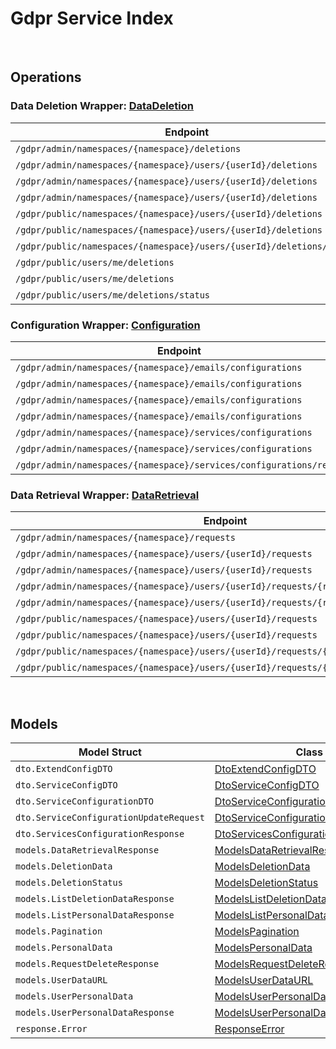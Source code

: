 # Gdpr Service Index

&nbsp;

## Operations

### Data Deletion Wrapper:  [DataDeletion](../../gdpr-sdk/pkg/wrapper_dataDeletion.go)
| Endpoint | Method | ID | Class | Wrapper | Example |
|---|---|---|---|---|---|
| `/gdpr/admin/namespaces/{namespace}/deletions` | GET | AdminGetListDeletionDataRequestShort | [AdminGetListDeletionDataRequestShort](../../gdpr-sdk/pkg/gdprclient/data_deletion/data_deletion_client.go) | [AdminGetListDeletionDataRequestShort](../../gdpr-sdk/pkg/wrapper_dataDeletion.go) | [AdminGetListDeletionDataRequestShort](../../samples/cli/cmd/gdpr/dataDeletion/adminGetListDeletionDataRequest.go) |
| `/gdpr/admin/namespaces/{namespace}/users/{userId}/deletions` | GET | AdminGetUserAccountDeletionRequestShort | [AdminGetUserAccountDeletionRequestShort](../../gdpr-sdk/pkg/gdprclient/data_deletion/data_deletion_client.go) | [AdminGetUserAccountDeletionRequestShort](../../gdpr-sdk/pkg/wrapper_dataDeletion.go) | [AdminGetUserAccountDeletionRequestShort](../../samples/cli/cmd/gdpr/dataDeletion/adminGetUserAccountDeletionRequest.go) |
| `/gdpr/admin/namespaces/{namespace}/users/{userId}/deletions` | POST | AdminSubmitUserAccountDeletionRequestShort | [AdminSubmitUserAccountDeletionRequestShort](../../gdpr-sdk/pkg/gdprclient/data_deletion/data_deletion_client.go) | [AdminSubmitUserAccountDeletionRequestShort](../../gdpr-sdk/pkg/wrapper_dataDeletion.go) | [AdminSubmitUserAccountDeletionRequestShort](../../samples/cli/cmd/gdpr/dataDeletion/adminSubmitUserAccountDeletionRequest.go) |
| `/gdpr/admin/namespaces/{namespace}/users/{userId}/deletions` | DELETE | AdminCancelUserAccountDeletionRequestShort | [AdminCancelUserAccountDeletionRequestShort](../../gdpr-sdk/pkg/gdprclient/data_deletion/data_deletion_client.go) | [AdminCancelUserAccountDeletionRequestShort](../../gdpr-sdk/pkg/wrapper_dataDeletion.go) | [AdminCancelUserAccountDeletionRequestShort](../../samples/cli/cmd/gdpr/dataDeletion/adminCancelUserAccountDeletionRequest.go) |
| `/gdpr/public/namespaces/{namespace}/users/{userId}/deletions` | POST | PublicSubmitUserAccountDeletionRequestShort | [PublicSubmitUserAccountDeletionRequestShort](../../gdpr-sdk/pkg/gdprclient/data_deletion/data_deletion_client.go) | [PublicSubmitUserAccountDeletionRequestShort](../../gdpr-sdk/pkg/wrapper_dataDeletion.go) | [PublicSubmitUserAccountDeletionRequestShort](../../samples/cli/cmd/gdpr/dataDeletion/publicSubmitUserAccountDeletionRequest.go) |
| `/gdpr/public/namespaces/{namespace}/users/{userId}/deletions` | DELETE | PublicCancelUserAccountDeletionRequestShort | [PublicCancelUserAccountDeletionRequestShort](../../gdpr-sdk/pkg/gdprclient/data_deletion/data_deletion_client.go) | [PublicCancelUserAccountDeletionRequestShort](../../gdpr-sdk/pkg/wrapper_dataDeletion.go) | [PublicCancelUserAccountDeletionRequestShort](../../samples/cli/cmd/gdpr/dataDeletion/publicCancelUserAccountDeletionRequest.go) |
| `/gdpr/public/namespaces/{namespace}/users/{userId}/deletions/status` | GET | PublicGetUserAccountDeletionStatusShort | [PublicGetUserAccountDeletionStatusShort](../../gdpr-sdk/pkg/gdprclient/data_deletion/data_deletion_client.go) | [PublicGetUserAccountDeletionStatusShort](../../gdpr-sdk/pkg/wrapper_dataDeletion.go) | [PublicGetUserAccountDeletionStatusShort](../../samples/cli/cmd/gdpr/dataDeletion/publicGetUserAccountDeletionStatus.go) |
| `/gdpr/public/users/me/deletions` | POST | PublicSubmitMyAccountDeletionRequestShort | [PublicSubmitMyAccountDeletionRequestShort](../../gdpr-sdk/pkg/gdprclient/data_deletion/data_deletion_client.go) | [PublicSubmitMyAccountDeletionRequestShort](../../gdpr-sdk/pkg/wrapper_dataDeletion.go) | [PublicSubmitMyAccountDeletionRequestShort](../../samples/cli/cmd/gdpr/dataDeletion/publicSubmitMyAccountDeletionRequest.go) |
| `/gdpr/public/users/me/deletions` | DELETE | PublicCancelMyAccountDeletionRequestShort | [PublicCancelMyAccountDeletionRequestShort](../../gdpr-sdk/pkg/gdprclient/data_deletion/data_deletion_client.go) | [PublicCancelMyAccountDeletionRequestShort](../../gdpr-sdk/pkg/wrapper_dataDeletion.go) | [PublicCancelMyAccountDeletionRequestShort](../../samples/cli/cmd/gdpr/dataDeletion/publicCancelMyAccountDeletionRequest.go) |
| `/gdpr/public/users/me/deletions/status` | GET | PublicGetMyAccountDeletionStatusShort | [PublicGetMyAccountDeletionStatusShort](../../gdpr-sdk/pkg/gdprclient/data_deletion/data_deletion_client.go) | [PublicGetMyAccountDeletionStatusShort](../../gdpr-sdk/pkg/wrapper_dataDeletion.go) | [PublicGetMyAccountDeletionStatusShort](../../samples/cli/cmd/gdpr/dataDeletion/publicGetMyAccountDeletionStatus.go) |

### Configuration Wrapper:  [Configuration](../../gdpr-sdk/pkg/wrapper_configuration.go)
| Endpoint | Method | ID | Class | Wrapper | Example |
|---|---|---|---|---|---|
| `/gdpr/admin/namespaces/{namespace}/emails/configurations` | GET | GetAdminEmailConfigurationShort | [GetAdminEmailConfigurationShort](../../gdpr-sdk/pkg/gdprclient/configuration/configuration_client.go) | [GetAdminEmailConfigurationShort](../../gdpr-sdk/pkg/wrapper_configuration.go) | [GetAdminEmailConfigurationShort](../../samples/cli/cmd/gdpr/configuration/getAdminEmailConfiguration.go) |
| `/gdpr/admin/namespaces/{namespace}/emails/configurations` | PUT | UpdateAdminEmailConfigurationShort | [UpdateAdminEmailConfigurationShort](../../gdpr-sdk/pkg/gdprclient/configuration/configuration_client.go) | [UpdateAdminEmailConfigurationShort](../../gdpr-sdk/pkg/wrapper_configuration.go) | [UpdateAdminEmailConfigurationShort](../../samples/cli/cmd/gdpr/configuration/updateAdminEmailConfiguration.go) |
| `/gdpr/admin/namespaces/{namespace}/emails/configurations` | POST | SaveAdminEmailConfigurationShort | [SaveAdminEmailConfigurationShort](../../gdpr-sdk/pkg/gdprclient/configuration/configuration_client.go) | [SaveAdminEmailConfigurationShort](../../gdpr-sdk/pkg/wrapper_configuration.go) | [SaveAdminEmailConfigurationShort](../../samples/cli/cmd/gdpr/configuration/saveAdminEmailConfiguration.go) |
| `/gdpr/admin/namespaces/{namespace}/emails/configurations` | DELETE | DeleteAdminEmailConfigurationShort | [DeleteAdminEmailConfigurationShort](../../gdpr-sdk/pkg/gdprclient/configuration/configuration_client.go) | [DeleteAdminEmailConfigurationShort](../../gdpr-sdk/pkg/wrapper_configuration.go) | [DeleteAdminEmailConfigurationShort](../../samples/cli/cmd/gdpr/configuration/deleteAdminEmailConfiguration.go) |
| `/gdpr/admin/namespaces/{namespace}/services/configurations` | GET | AdminGetServicesConfigurationShort | [AdminGetServicesConfigurationShort](../../gdpr-sdk/pkg/gdprclient/configuration/configuration_client.go) | [AdminGetServicesConfigurationShort](../../gdpr-sdk/pkg/wrapper_configuration.go) | [AdminGetServicesConfigurationShort](../../samples/cli/cmd/gdpr/configuration/adminGetServicesConfiguration.go) |
| `/gdpr/admin/namespaces/{namespace}/services/configurations` | PUT | AdminUpdateServicesConfigurationShort | [AdminUpdateServicesConfigurationShort](../../gdpr-sdk/pkg/gdprclient/configuration/configuration_client.go) | [AdminUpdateServicesConfigurationShort](../../gdpr-sdk/pkg/wrapper_configuration.go) | [AdminUpdateServicesConfigurationShort](../../samples/cli/cmd/gdpr/configuration/adminUpdateServicesConfiguration.go) |
| `/gdpr/admin/namespaces/{namespace}/services/configurations/reset` | DELETE | AdminResetServicesConfigurationShort | [AdminResetServicesConfigurationShort](../../gdpr-sdk/pkg/gdprclient/configuration/configuration_client.go) | [AdminResetServicesConfigurationShort](../../gdpr-sdk/pkg/wrapper_configuration.go) | [AdminResetServicesConfigurationShort](../../samples/cli/cmd/gdpr/configuration/adminResetServicesConfiguration.go) |

### Data Retrieval Wrapper:  [DataRetrieval](../../gdpr-sdk/pkg/wrapper_dataRetrieval.go)
| Endpoint | Method | ID | Class | Wrapper | Example |
|---|---|---|---|---|---|
| `/gdpr/admin/namespaces/{namespace}/requests` | GET | AdminGetListPersonalDataRequestShort | [AdminGetListPersonalDataRequestShort](../../gdpr-sdk/pkg/gdprclient/data_retrieval/data_retrieval_client.go) | [AdminGetListPersonalDataRequestShort](../../gdpr-sdk/pkg/wrapper_dataRetrieval.go) | [AdminGetListPersonalDataRequestShort](../../samples/cli/cmd/gdpr/dataRetrieval/adminGetListPersonalDataRequest.go) |
| `/gdpr/admin/namespaces/{namespace}/users/{userId}/requests` | GET | AdminGetUserPersonalDataRequestsShort | [AdminGetUserPersonalDataRequestsShort](../../gdpr-sdk/pkg/gdprclient/data_retrieval/data_retrieval_client.go) | [AdminGetUserPersonalDataRequestsShort](../../gdpr-sdk/pkg/wrapper_dataRetrieval.go) | [AdminGetUserPersonalDataRequestsShort](../../samples/cli/cmd/gdpr/dataRetrieval/adminGetUserPersonalDataRequests.go) |
| `/gdpr/admin/namespaces/{namespace}/users/{userId}/requests` | POST | AdminRequestDataRetrievalShort | [AdminRequestDataRetrievalShort](../../gdpr-sdk/pkg/gdprclient/data_retrieval/data_retrieval_client.go) | [AdminRequestDataRetrievalShort](../../gdpr-sdk/pkg/wrapper_dataRetrieval.go) | [AdminRequestDataRetrievalShort](../../samples/cli/cmd/gdpr/dataRetrieval/adminRequestDataRetrieval.go) |
| `/gdpr/admin/namespaces/{namespace}/users/{userId}/requests/{requestDate}` | DELETE | AdminCancelUserPersonalDataRequestShort | [AdminCancelUserPersonalDataRequestShort](../../gdpr-sdk/pkg/gdprclient/data_retrieval/data_retrieval_client.go) | [AdminCancelUserPersonalDataRequestShort](../../gdpr-sdk/pkg/wrapper_dataRetrieval.go) | [AdminCancelUserPersonalDataRequestShort](../../samples/cli/cmd/gdpr/dataRetrieval/adminCancelUserPersonalDataRequest.go) |
| `/gdpr/admin/namespaces/{namespace}/users/{userId}/requests/{requestDate}/generate` | POST | AdminGeneratePersonalDataURLShort | [AdminGeneratePersonalDataURLShort](../../gdpr-sdk/pkg/gdprclient/data_retrieval/data_retrieval_client.go) | [AdminGeneratePersonalDataURLShort](../../gdpr-sdk/pkg/wrapper_dataRetrieval.go) | [AdminGeneratePersonalDataURLShort](../../samples/cli/cmd/gdpr/dataRetrieval/adminGeneratePersonalDataURL.go) |
| `/gdpr/public/namespaces/{namespace}/users/{userId}/requests` | GET | PublicGetUserPersonalDataRequestsShort | [PublicGetUserPersonalDataRequestsShort](../../gdpr-sdk/pkg/gdprclient/data_retrieval/data_retrieval_client.go) | [PublicGetUserPersonalDataRequestsShort](../../gdpr-sdk/pkg/wrapper_dataRetrieval.go) | [PublicGetUserPersonalDataRequestsShort](../../samples/cli/cmd/gdpr/dataRetrieval/publicGetUserPersonalDataRequests.go) |
| `/gdpr/public/namespaces/{namespace}/users/{userId}/requests` | POST | PublicRequestDataRetrievalShort | [PublicRequestDataRetrievalShort](../../gdpr-sdk/pkg/gdprclient/data_retrieval/data_retrieval_client.go) | [PublicRequestDataRetrievalShort](../../gdpr-sdk/pkg/wrapper_dataRetrieval.go) | [PublicRequestDataRetrievalShort](../../samples/cli/cmd/gdpr/dataRetrieval/publicRequestDataRetrieval.go) |
| `/gdpr/public/namespaces/{namespace}/users/{userId}/requests/{requestDate}` | DELETE | PublicCancelUserPersonalDataRequestShort | [PublicCancelUserPersonalDataRequestShort](../../gdpr-sdk/pkg/gdprclient/data_retrieval/data_retrieval_client.go) | [PublicCancelUserPersonalDataRequestShort](../../gdpr-sdk/pkg/wrapper_dataRetrieval.go) | [PublicCancelUserPersonalDataRequestShort](../../samples/cli/cmd/gdpr/dataRetrieval/publicCancelUserPersonalDataRequest.go) |
| `/gdpr/public/namespaces/{namespace}/users/{userId}/requests/{requestDate}/generate` | POST | PublicGeneratePersonalDataURLShort | [PublicGeneratePersonalDataURLShort](../../gdpr-sdk/pkg/gdprclient/data_retrieval/data_retrieval_client.go) | [PublicGeneratePersonalDataURLShort](../../gdpr-sdk/pkg/wrapper_dataRetrieval.go) | [PublicGeneratePersonalDataURLShort](../../samples/cli/cmd/gdpr/dataRetrieval/publicGeneratePersonalDataURL.go) |


&nbsp;  

## Models

| Model Struct | Class |
|---|---|
| `dto.ExtendConfigDTO` | [DtoExtendConfigDTO ](../../gdpr-sdk/pkg/gdprclientmodels/dto_extend_config_dto.go) |
| `dto.ServiceConfigDTO` | [DtoServiceConfigDTO ](../../gdpr-sdk/pkg/gdprclientmodels/dto_service_config_dto.go) |
| `dto.ServiceConfigurationDTO` | [DtoServiceConfigurationDTO ](../../gdpr-sdk/pkg/gdprclientmodels/dto_service_configuration_dto.go) |
| `dto.ServiceConfigurationUpdateRequest` | [DtoServiceConfigurationUpdateRequest ](../../gdpr-sdk/pkg/gdprclientmodels/dto_service_configuration_update_request.go) |
| `dto.ServicesConfigurationResponse` | [DtoServicesConfigurationResponse ](../../gdpr-sdk/pkg/gdprclientmodels/dto_services_configuration_response.go) |
| `models.DataRetrievalResponse` | [ModelsDataRetrievalResponse ](../../gdpr-sdk/pkg/gdprclientmodels/models_data_retrieval_response.go) |
| `models.DeletionData` | [ModelsDeletionData ](../../gdpr-sdk/pkg/gdprclientmodels/models_deletion_data.go) |
| `models.DeletionStatus` | [ModelsDeletionStatus ](../../gdpr-sdk/pkg/gdprclientmodels/models_deletion_status.go) |
| `models.ListDeletionDataResponse` | [ModelsListDeletionDataResponse ](../../gdpr-sdk/pkg/gdprclientmodels/models_list_deletion_data_response.go) |
| `models.ListPersonalDataResponse` | [ModelsListPersonalDataResponse ](../../gdpr-sdk/pkg/gdprclientmodels/models_list_personal_data_response.go) |
| `models.Pagination` | [ModelsPagination ](../../gdpr-sdk/pkg/gdprclientmodels/models_pagination.go) |
| `models.PersonalData` | [ModelsPersonalData ](../../gdpr-sdk/pkg/gdprclientmodels/models_personal_data.go) |
| `models.RequestDeleteResponse` | [ModelsRequestDeleteResponse ](../../gdpr-sdk/pkg/gdprclientmodels/models_request_delete_response.go) |
| `models.UserDataURL` | [ModelsUserDataURL ](../../gdpr-sdk/pkg/gdprclientmodels/models_user_data_url.go) |
| `models.UserPersonalData` | [ModelsUserPersonalData ](../../gdpr-sdk/pkg/gdprclientmodels/models_user_personal_data.go) |
| `models.UserPersonalDataResponse` | [ModelsUserPersonalDataResponse ](../../gdpr-sdk/pkg/gdprclientmodels/models_user_personal_data_response.go) |
| `response.Error` | [ResponseError ](../../gdpr-sdk/pkg/gdprclientmodels/response_error.go) |
